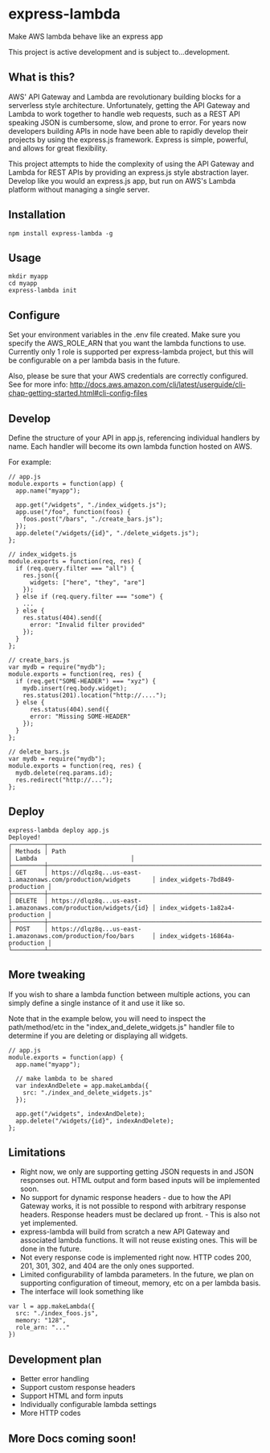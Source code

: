 # express-lambda
Make AWS lambda behave like an express app

This project is active development and is subject to...development.

## What is this?
AWS' API Gateway and Lambda are revolutionary building blocks for a serverless style architecture. 
Unfortunately, getting the API Gateway and Lambda to work together to handle web requests, such as a REST API speaking JSON is cumbersome, slow, and prone to error.
For years now developers building APIs in node have been able to rapidly develop their projects by using the express.js framework. Express is
simple, powerful, and allows for great flexibility.

This project attempts to hide the complexity of using the API Gateway and Lambda for REST APIs by providing an express.js style abstraction layer.
Develop like you would an express.js app, but run on AWS's Lambda platform without managing a single server.

## Installation
```
npm install express-lambda -g
```

## Usage
```
mkdir myapp
cd myapp
express-lambda init
```

## Configure
Set your environment variables in the .env file created. Make sure you specify the AWS_ROLE_ARN that you want the lambda functions to use. Currently only 1 role is supported per express-lambda project, but this will be configurable on a per lambda basis in the future.

Also, please be sure that your AWS credentials are correctly configured. See for more info: http://docs.aws.amazon.com/cli/latest/userguide/cli-chap-getting-started.html#cli-config-files

## Develop
Define the structure of your API in app.js, referencing individual handlers by name. Each handler will become its own lambda function hosted on AWS.

For example:

```
// app.js
module.exports = function(app) {
  app.name("myapp");
  
  app.get("/widgets", "./index_widgets.js");
  app.use("/foo", function(foos) {
    foos.post("/bars", "./create_bars.js");
  });
  app.delete("/widgets/{id}", "./delete_widgets.js");
};
```

```
// index_widgets.js
module.exports = function(req, res) {
  if (req.query.filter === "all") {
    res.json({
      widgets: ["here", "they", "are"]
    });
  } else if (req.query.filter === "some") {
    ...
  } else {
    res.status(404).send({
      error: "Invalid filter provided"
    });
  }
};
```

```
// create_bars.js
var mydb = require("mydb");
module.exports = function(req, res) {
  if (req.get("SOME-HEADER") === "xyz") {
    mydb.insert(req.body.widget);
    res.status(201).location("http://....");
  } else {
      res.status(404).send({
      error: "Missing SOME-HEADER"
    });
  }
};
```

```
// delete_bars.js
var mydb = require("mydb");
module.exports = function(req, res) {
  mydb.delete(req.params.id);
  res.redirect("http://...");
};
```

## Deploy
```
express-lambda deploy app.js
Deployed!
┌─────────┬──────────────────────────────────────────────────────────────────┬─────────────────────────────────┐
│ Methods │ Path                                                             │ Lambda                          │
├─────────┼──────────────────────────────────────────────────────────────────┼─────────────────────────────────┤
│ GET     │ https://dlqz8q...us-east-1.amazonaws.com/production/widgets      │ index_widgets-7bd849-production │
├─────────┼──────────────────────────────────────────────────────────────────┼─────────────────────────────────┤
│ DELETE  │ https://dlqz8q...us-east-1.amazonaws.com/production/widgets/{id} │ index_widgets-1a82a4-production │
├─────────┼──────────────────────────────────────────────────────────────────┼─────────────────────────────────┤
│ POST    │ https://dlqz8q...us-east-1.amazonaws.com/production/foo/bars     │ index_widgets-16864a-production │
└─────────┴──────────────────────────────────────────────────────────────────┴─────────────────────────────────┘
```

## More tweaking
If you wish to share a lambda function between multiple actions, you can simply define a single instance of it and use it like so.

Note that in the example below, you will need to inspect the path/method/etc in the "index_and_delete_widgets.js" handler file to determine if you are deleting or displaying all widgets.
```
// app.js
module.exports = function(app) {
  app.name("myapp");
  
  // make lambda to be shared
  var indexAndDelete = app.makeLambda({
    src: "./index_and_delete_widgets.js"
  });
  
  app.get("/widgets", indexAndDelete);
  app.delete("/widgets/{id}", indexAndDelete);
};

```

## Limitations
* Right now, we only are supporting getting JSON requests in and JSON responses out. HTML output and form based inputs will be implemented soon.
* No support for dynamic response headers - due to how the API Gateway works, it is not possible to respond with arbitrary response headers. Response headers must be declared up front. - This is also not yet implemented.
* express-lambda will build from scratch a new API Gateway and associated lambda functions. It will not reuse existing ones. This will be done in the future.
* Not every response code is implemented right now. HTTP codes 200, 201, 301, 302, and 404 are the only ones supported.
* Limited configurability of lambda parameters. In the future, we plan on supporting configuration of timeout, memory, etc on a per lambda basis.
* The interface will look something like
```
var l = app.makeLambda({
  src: "./index_foos.js",
  memory: "128",
  role_arn: "..."
})
```

## Development plan
* Better error handling
* Support custom response headers
* Support HTML and form inputs
* Individually configurable lambda settings
* More HTTP codes


## More Docs coming soon!








